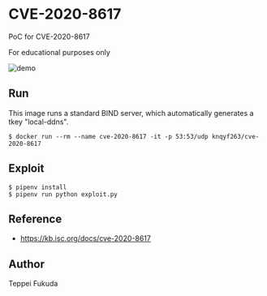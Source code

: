# CVE-2020-8617
PoC for CVE-2020-8617

For educational purposes only

![demo](imgs/CVE-2020-8617.gif)

## Run
This image runs a standard BIND server, which automatically generates a tkey "local-ddns".

```
$ docker run --rm --name cve-2020-8617 -it -p 53:53/udp knqyf263/cve-2020-8617
```

## Exploit

```
$ pipenv install
$ pipenv run python exploit.py
```

## Reference
- https://kb.isc.org/docs/cve-2020-8617

## Author
Teppei Fukuda
